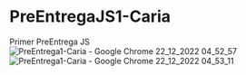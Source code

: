 # PreEntregaJS1-Caria
Primer PreEntrega JS
![PreEntrega1-Caria - Google Chrome 22_12_2022 04_52_57](https://user-images.githubusercontent.com/115593658/209085142-57ca1e1f-9a72-442d-88e3-d4034b3d5c43.png)
![PreEntrega1-Caria - Google Chrome 22_12_2022 04_53_11](https://user-images.githubusercontent.com/115593658/209085146-60b48f52-597e-4c7c-9e3d-95fc6dc85074.png)
